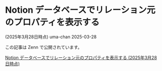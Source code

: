 # Notion データベースでリレーション元のプロパティを表示する
(2025年3月28日時点)
uma-chan
2025-03-28

この記事は Zenn で公開されています。

[Notion データベースでリレーション元のプロパティを表示する
(2025年3月28日時点)](https://zenn.dev/genda_jp/articles/2025-03-28-display-notion-relation-property)
